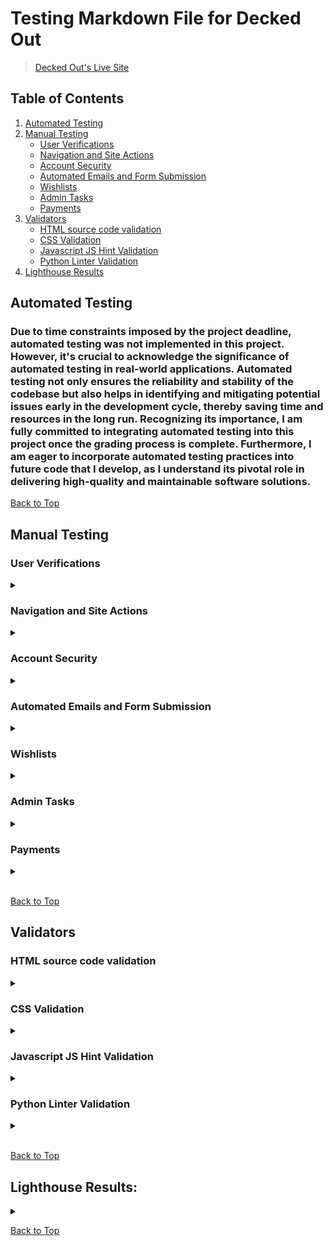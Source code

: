 # Testing Markdown File for Decked Out
>  [Decked Out's Live Site](https://decked-out-tcg-store-b1147b8f9a0a.herokuapp.com/)

## Table of Contents
1. [Automated Testing](#automated-testing)
2. [Manual Testing](#manual-testing)
    - [User Verifications](#user-verifications)
    - [Navigation and Site Actions](#navigation-and-site-actions)
    - [Account Security](#account-security)
    - [Automated Emails and Form Submission](#automated-emails-and-form-submission)
    - [Wishlists](#wishlists)
    - [Admin Tasks](#admin-tasks)
    - [Payments](#payments)
3. [Validators](#validators)
    - [HTML source code validation](#html-source-code-validation)
    - [CSS Validation](#css-validation)
    - [Javascript JS Hint Validation](#javascript-js-hint-validation)
    - [Python Linter Validation](#python-linter-validation)
4. [Lighthouse Results](#lighthouse-results)

## Automated Testing 

### Due to time constraints imposed by the project deadline, automated testing was not implemented in this project. However, it's crucial to acknowledge the significance of automated testing in real-world applications. Automated testing not only ensures the reliability and stability of the codebase but also helps in identifying and mitigating potential issues early in the development cycle, thereby saving time and resources in the long run. Recognizing its importance, I am fully committed to integrating automated testing into this project once the grading process is complete. Furthermore, I am eager to incorporate automated testing practices into future code that I develop, as I understand its pivotal role in delivering high-quality and maintainable software solutions.

[Back to Top](#table-of-contents)

## Manual Testing
### User Verifications
<details>
<summary></summary>

#### - Problem Statement: Can a user register for an account?
 ##### Test:
> Register a new user
 ##### Result:
> PASS

#### - Problem Statement: Can a user log in to their account?
 ##### Test:
> Enter valid login credentials (username/email and password) into the login 
 ##### Result:
> PASS

#### - Problem Statement: Can an admin log in to their admin account?
 ##### Test:
> Enter valid login credentials (username/email and password) into the login
 ##### Result:
> PASS

#### - Problem Statement: Can a user log out of their account?
 ##### Test:
> Click the "Log Out" button in the navigation bar or profile settings page.
 ##### Result:
> PASS

#### - Problem Statement: Can a user reset their password?
 ##### Test:
> Click forgot passowrd link, enter details, check for email, click email link, reset password
 ##### Result:
> PASS

[Back to Top](#table-of-contents)
</details>

### Navigation and Site Actions
<details>
<summary></summary>

#### - Problem Statement: Can a user navigate from the home page to the All Products 
 ##### Test:
> Click on the All Products link from the home page
 ##### Result:
> PASS

#### - Problem Statement: Is the navigation responsive when selecting the YuGiOh category?
 ##### Test:
> From the home page, select the "YuGiOh" category and verify the page loads correctly
 ##### Result:
> PASS

#### - Problem Statement: Does the Pokémon category link lead to the correct section?
 ##### Test:
> Click on the "Pokémon" link in the navigation bar and check if the Pokémon products are displayed
 ##### Result:
> PASS

#### - Problem Statement: Do the Special Offers display properly when selected from the navigation menu?
 ##### Test:
> Navigate to the Special Offers section and confirm that special promotions and discounted items are listed
 ##### Result:
> PASS

#### - Problem Statement:Can a user utilize the navigation menu to return to the home page from a product details page?
 ##### Test:
> While on a product details page, use the navigation menu to click on the Home link
 ##### Result:
> PASS

#### - Problem Statement: Does the navigation bar collapse and expand correctly in mobile view?
 ##### Test:
> Resize the browser window to a mobile size and test the hamburger menu for proper opening and closing
 ##### Result:
> PASS

#### - Problem Statement: Can a user navigate to the Profile section after logging in?
 ##### Test:
> Log in and click on the My Account followed by selecting Profile from the dropdown menu
 ##### Result:
> PASS

#### - Problem Statement: Can a user navigate from the any page to the bag page
 ##### Test:
> Click the cart icon in the navigation bar on mulitiple pages
 ##### Result:
> PASS

#### - Problem Statement: Can a user use the "Back" button to return to the previous page after navigating to a new section?
 ##### Test:
> Navigate to any section and then use the browser's back button to return to the previous page.
 ##### Result:
> PASS

#### - Problem Statement: Can a user navigate to the FAQ pages from the footer links?
 ##### Test:
> Scroll to the footer and click on the FAQ linkS.
 ##### Result:
> PASS

#### - Problem Statement: Does the hamburger menu on mobile devices display all navigation links?
 ##### Test:
> On a mobile device, tap the hamburger menu icon and check if all navigation links are displayed and clickable.
 ##### Result:
> PASS

#### - Problem Statement: Can a user navigate to the "Checkout" page from the shopping cart without items in the cart? 
 ##### Test:
> With an empty cart, attempt to navigate to the Checkout page by clicking on the cart icon and then the checkout button.
 ##### Result:
> PASS (User is Redirected)

#### - Problem Statement: Can a user filter products by category?
 ##### Test:
> Navigate to the product page and select a category from the filter options.
 ##### Result: 
> PASS

#### - Problem Statement: Can a user sort products by price?
 ##### Test:
> Navigate to the product listing page and select a sorting option price
 ##### Result:
> PASS

#### - Problem Statement: Can a user view product details?
 ##### Test:
>  Navigate to a product page and verify that all relevant details
 ##### Result:
> PASS

#### - Problem Statement: Can a user add a product to their bag?
 ##### Test:
>  Click add to bag on product cards and navigate to bap page to verify
 ##### Result:
> PASS

#### - Problem Statement: Can a user update the quantity of a product in their shopping bag?
 ##### Test:
>  Navigate to the shopping bag page, update the quantity of a product, and verify the subtotal updates accordingly.
 ##### Result:
> PASS

#### - Problem Statement: Can a user proceed to checkout with product in their bag?
 ##### Test:
>   Add products to the shopping bag, proceed to checkout, and verify that the checkout process initiates without errors.
 ##### Result:
> PASS

#### - Problem Statement: Can a user enter a discount code and alter the grand total?
 ##### Test:
>   Enter a valid discount code and check if it alters the order price
 ##### Result:
> PASS

#### - Problem Statement: Can a user view order details after checkout?
 ##### Test:
> Complete the checkout process as a user and navigate to the order confirmation page.
 ##### Result:
> PASS

#### - Problem Statement: Can a user leave a review for a product?
 ##### Test:
> Naviagte to product as non auth user, check if option available(no), log in, naviagate to product never purchased(no), navigate to purchased product(yes), navigate to same product and check if option available(no)
 ##### Result:
> PASS

#### - Problem Statement:Can a user view their order history?
 ##### Test:
> Log in as a user and navigate to the profile and click an order from order history tab.
 ##### Result:
> PASS

#### - Problem Statement: Can a user update their profile information?
 ##### Test:
> Log in as a user and navigate to the profile page, update the default shipping information, and save changes.
 ##### Result:
> PASS

#### - Problem Statement: Can a user update their profile picture
 ##### Test:
> Navigate to the profile page, click choose photo, select photo, click uplaod photo
 ##### Result:
> PASS

[Back to Top](#table-of-contents)
</details>

### Account Security
<details>
<summary></summary>

#### - Problem Statement: Can a user log in with incorrect credentials?
 ##### Test:
> Enter incorrect username/email and password into the login form and submit. (NO)
 ##### Result:
> PASS

#### - Problem Statement: Can a non auth user access the profile page?
 ##### Test:
> Using a non auth user navigate to the profile page
 ##### Result:
> PASS

#### - Problem Statement: Can a non auth user access wishlist page
 ##### Test:
> Using a non auth user navigate to the wishlists page
 ##### Result:
> PASS

#### - Problem Statement: Can a non auth user access the history page?
 ##### Test:
> Using a non auth user navigate to the order history page
 ##### Result:
> PASS

#### - Problem Statement: Can a non auth user leave a review on a product?
 ##### Test:
> Using a non auth user navigate to products details, check for option, in url tab navigate to product reviews.
 ##### Result:
> PASS

#### - Problem Statement: Can a non admin user access create a product page?
 ##### Test:
> Using a non admin user navigate to create a product
 ##### Result:
> PASS

#### - Problem Statement: Can a non admin user edit a product? 
 ##### Test:
> Using a non admin user navigate to edit product url
 ##### Result:
> PASS

#### - Problem Statement: Can a non admin user delete a product?
 ##### Test:
> Using a non admin user enter the url path for deleting a product
 ##### Result:
> PASS

#### - Problem Statement: Can a non admin user access the products statistics page?
 ##### Test:
> Using a non admin user navigate to products statistics page
 ##### Result:
> PASS

#### - Problem Statement: Can a non admin user create discount codes?
 ##### Test:
> Using a non admin user navigate to create discount code page
 ##### Result: Can 
> PASS

#### - Problem Statement: Can a non admin user access the create newsletter page
 ##### Test:
> Using a non admin user navigate to the send newsletter page
 ##### Result:
> PASS

#### - Problem Statement: Can a non admin user access the contact form submission page
 ##### Test:
> Using a non admin user navigate to the contact form submission page
 ##### Result:
> PASS

#### - Problem Statement: Can a non admin user 
 ##### Test:
> Using a non admin user
 ##### Result:
> PASS

#### - Problem Statement: Can a non admin user see admin tools options on their profile page?
 ##### Test:
> Using a non admin user navigate to profile page
 ##### Result:
> PASS

#### - Problem Statement: Can a non admin user see admin tools in the account nav dropdown?
 ##### Test:
> Using a non admin user click the account nav dropdown to display site links
 ##### Result:
> PASS
[Back to Top](#table-of-contents)
</details>

### Automated Emails and Form Submission
<details>
<summary></summary>

#### - Problem Statement: Can a user sign up to newsletter subscription and recive a confirmation email?
 ##### Test:
> Enter name and email into newsletter form and check email
 ##### Result:
> Pass

#### - Problem Statement: Does a user recieve a sign up verification email upon sign up?
 ##### Test:
> Register a new user, locate email, click link, verify account
 ##### Result:
> Pass

#### - Problem Statement: Can a user submit a contact us form and recive a confirmation email?
 ##### Test:
> Submit conatact form, check email to verify confirmation
 ##### Result:
> Pass

#### - Problem Statement: Does a user recieve an email when succesfully completing an order?
 ##### Test:
> Make a purchase, check email and verify its contents
 ##### Result:
> Pass

#### - Problem Statement: Can an admin submit a newsletter form to push emails to subscribed email address?
 ##### Test:
> Sign up to newsletter, submit newsletter email form from admin newsletter template, check email to confirm
 ##### Result:
> Pass

[Back to Top](#table-of-contents)
</details>

### Wishlists
<details>
<summary></summary>

#### - Problem Statement: Can a logged in user add product to wishlist?
 ##### Test:
> navigate to products page, click add to wishlist verify in users profile
 ##### Result: Can a logged in user
> Pass

#### - Problem Statement: Can a logged in user remove product from wishlist?
 ##### Test:
> Navigate to to products page, click remove item from wishlist, verify in users profile
 ##### Result:
> Pass

#### - Problem Statement: Can a logged in user view products in their wishlist from their profile?
 ##### Test:
> Add product to wishlist, navigate to profile, verify product added
 ##### Result:
> Pass

#### - Problem Statement: Can a logged in user access the wishlists page 
 ##### Test:
> Add product to wishlist, navigate to profile, navigate to products wishlist page veify products
 ##### Result:
> Pass

[Back to Top](#table-of-contents)
</details>

### Admin Tasks
<details>
<summary></summary>

#### - Problem Statement:Can an admin create a product?
 ##### Test:
> navigate to create products page, fill in and submit form
 ##### Result:
> PASS

#### - Problem Statement: Can an admin edit products?
 ##### Test:
> navigate to product details or edit products page, select edit option, edit the form, submit form
 ##### Result:
> PASS

#### - Problem Statement: Can an admin delete products?
 ##### Test:
> Navigate to product details page, click delete button, confirm delete
 ##### Result:
> PASS

[Back to Top](#table-of-contents)
</details>

### Payments
<details>
<summary></summary>

#### - Problem Statement: Can a non auth user make an order?
 ##### Test:
> process an order with a non auth user
 ##### Result:
> PASS

#### - Problem Statement: Can a logged in user make an order?
 ##### Test:
> process an order with a logged in user
 ##### Result:
> PASS

#### - Problem Statement: Are users redirected back to checkout success page after payment
 ##### Test:
> make order and verify redirect location
 ##### Result:
> PASS

#### - Problem Statement: Are all users sent a confirmation email?
 ##### Test:
> Make order with non auth and logged in user and verify email sent
 ##### Result:
> PASS

#### - Problem Statement: Is payment intent created on stripe and has payment succeeded?
 ##### Test:
> Add items to the shopping bag and proceed to checkout, enter valid shipping and billing information, enter test card payment details submit the payment.
Verify if a payment intent is created on the Stripe dashboard.
 ##### Result:
> PASS
![Stripe Payment Succeeded](documentation/stripe/payment-succeeded.png "stripe-payment-succeeded")


[Back to Top](#table-of-contents)
</details>

<br>

[Back to Top](#table-of-contents)

## Validators

### HTML source code validation
<details>
<summary></summary>

[A link to Js Hint Css Validator Site](https://jigsaw.w3.org/css-validator/#validate_by_input)

* The images below repersent the sites styles code passing the tests of the Jigsaw Css Validator

#### - Page: About Us HTML Validator
![About Us HTML Validator](documentation/html_validation/about-us-html-validator.png "about-us-html-validator")

#### - Page: Checkout HTML Validator
![Checkout HTML Validator](documentation/html_validation/checkout-html-validator.png "checkout-html-validator")

#### - Page: Contact Us HTML Validator
![Contact Us HTML Validator](documentation/html_validation/contact-us-html-validator.png "contact-us-html-validator")

#### - Page: Contact Us Submission HTML Validator
![Contact Us Submission HTML Validator](documentation/html_validation/contact-us-submission-html-validator.png "contact-us-submission-html-validator")

#### - Page: Cookies Policy HTML Validator
![Cookies Policy HTML Validator](documentation/html_validation/cookies-policy-html-validator.png "cookies-policy-html-validator")

#### - Page: Discount Code HTML Validator
![Discount Code HTML Validator](documentation/html_validation/discount-code-html-validator.png "discount-code-html-validator")

#### - Page: Edit Products HTML Validator
![Edit Products HTML Validator](documentation/html_validation/edit-products-html-validator.png "edit-products-html-validator")

#### - Page: Home HTML Validator
![Home HTML Validator](documentation/html_validation/home-html-validator.png "home-html-validator")

#### - Page: Login HTML Validator
![Login HTML Validator](documentation/html_validation/login-html-validator.png "login-html-validator")

#### - Page: Logout HTML Validator
![Logout HTML Validator](documentation/html_validation/logout-html-validator.png "logout-html-validator")

#### - Page: Newsletter HTML Validator
![Newsletter HTML Validator](documentation/html_validation/newsletter-html-validator.png "newsletter-html-validator")

#### - Page: Product Details HTML Validator
![](documentation/html_validation/product-details-html-validator.png "product-details-html-validator")

#### - Page: Product Reviews HTML Validator
![Product Reviews HTML Validator](documentation/html_validation/product-reviews-html-validator.png "product-reviews-html-validator")

#### - Page: Product Statistics HTML Validator
![Product Statistics HTML Validator](documentation/html_validation/product-statistics-html-validator.png "product-statistics-html-validator")

#### - Page: Products HTML Linter
![Products HTML Linter](documentation/html_validation/products-html-linter.png "products-html-linter")

#### - Page: Profile HTML Validator
![Profile HTML Validator](documentation/html_validation/profile-html-validator.png "profile-html-validator")

#### - Page: Register HTML Validator
![Register HTML Validator](documentation/html_validation/register-html-validator.png "register-html-validator")

#### - Page: Returns Policy HTML Validator 
![Returns Policy HTML Validator](documentation/html_validation/returns-policy-html-validator.png "returns-policy-html-validator")

#### - Page: Shopping Bag HTML Validator
![Shopping Bag HTML Validator](documentation/html_validation/shopping-bag-html-validator.png "shopping-bag-html-validator")

#### - Page: Wishlist HTML Validator
![Wishlist HTML Validator](documentation/html_validation/wishlist-html-validator.png "wishlist-html-validator")

[Back to Top](#table-of-contents)
</details>

### CSS Validation
<details>
<summary></summary>

[A link to Js Hint Css Validator Site](https://jigsaw.w3.org/css-validator/#validate_by_input)

* The images below repersent the sites styles code passing the tests of the Jigsaw Css Validator


#### - Results: 

#### - Page: Base CSS
![Base CSS](documentation/css_validation/base-css-validation.png "base-css")

#### - Page: Checkout CSS
![Checkout CSS](documentation/css_validation/checkout-css-validation.png "checkout-css")

#### - Page: Profiles CSS
![Profiles CSS](documentation/css_validation/profiles-css-validation.png "profiles-css")


[Back to Top](#table-of-contents)
</details>

### Javascript JS Hint Validation
<details>
<summary></summary>

[A link to Js Hint Javascript Validator Site](https://jshint.com/)

* The images below repersent the sites script code passing the tests of the Js hint Javascript Validator

#### - Results: 

#### - Page: Base HTML Script Scroll Button JSHint
![Base HTML Script Scroll Button JSHint](documentation/js_hint_results/base-html-script-scroll-btn-jshint.png "base-html-script-scroll-btn-jshint")

#### - Page: Checkout Stripe Elements JS Hint
![Checkout Stripe Elements JS Hint](documentation/js_hint_results/checkout-stripe-elements-js-hint.png "checkout-stripe-elements-js-hint")

#### - Page: Product Sorting JSHint
![Product Sorting JSHint](documentation/js_hint_results/product-sorting-jshint.png "product-sorting-jshint")

#### - Page: Profiles Countryfields JSHint
![Profiles Countryfields JSHint](documentation/js_hint_results/profiles-countryfields-jshint.png "profiles-countryfields-jshint")

[Back to Top](#table-of-contents)
</details>

### Python Linter Validation
<details>
<summary></summary>

[A link to Ci python linter site](https://pep8ci.herokuapp.com/)

* The images below repersent the sites python code passing the tests of the Ci python linter validator

#### - Results: 

#### - Page: Bag App Apps Linter
![Python Linter Results](documentation/python_linter_results/bag-app-apps-linter.png "python-linter-results")

#### - Page: Bag App Context Linter
![Python Linter Results](documentation/python_linter_results/bag-app-context-linter.png "python-linter-results")

#### - Page: Bag App URLs Linter
![Python Linter Results](documentation/python_linter_results/bag-app-urls-linter.png "python-linter-results")

#### - Page: Bag App Views Linter
![Python Linter Results](documentation/python_linter_results/bag-app-views-linter.png "python-linter-results")

#### - Page: Checkout App Apps Linter
![Python Linter Results](documentation/python_linter_results/checkout-app-apps.linter.png "python-linter-results")

#### - Page: Checkout App Forms Linte
![Python Linter Results](documentation/python_linter_results/checkout-app-forms-linter.png "python-linter-results")

#### - Page: Checkout App Models Linter
![Python Linter Results](documentation/python_linter_results/checkout-app-models-linter.png "python-linter-results")

#### - Page: Checkout App Signals Linter
![Python Linter Results](documentation/python_linter_results/checkout-app-signals-linter.png "python-linter-results")

#### - Page: Checkout App URLs Linter
![Python Linter Results](documentation/python_linter_results/checkout-app-urls-linter.png "python-linter-results")

#### - Page: Checkout App Views Linter
![Python Linter Results](documentation/python_linter_results/checkout-app-views-linter.png "python-linter-results")

#### - Page: Checkout App Webhooks Handler Linter
![Python Linter Results](documentation/python_linter_results/checkout-app-webhooks-handler-linter.png "python-linter-results")

#### - Page: Checkout App Webhooks Linter
![Python Linter Results](documentation/python_linter_results/checkout-app-webooks-linter.png "python-linter-results")

#### - Page: Home App Admin Linter
![Python Linter Results](documentation/python_linter_results/home-app-admin-linter.png "python-linter-results")

#### - Page: Home App Forms Linter
![Python Linter Results](documentation/python_linter_results/home-app-forms-linter.png "python-linter-results")

#### - Page: Home App Models Linter
![Python Linter Results](documentation/python_linter_results/home-app-models-linter.png "python-linter-results")

#### - Page: Home App URLs Linter
![Python Linter Results](documentation/python_linter_results/home-app-urls-linter.png "python-linter-results")

#### - Page: Home App Views Linter
![Python Linter Results](documentation/python_linter_results/home-app-views-linter.png "python-linter-results")

#### - Page: Newsletter App Admin Linter
![Python Linter Results](documentation/python_linter_results/newsletter-app-admin-linter.png "python-linter-results")

#### - Page: Newsletter App Forms Linter
![Python Linter Results](documentation/python_linter_results/newsletter-app-forms-linter.png "python-linter-results")

#### - Page: Newsletter App Models Linter
![Python Linter Results](documentation/python_linter_results/newsletter-app-models-linter.png "python-linter-results")

#### - Page: Newsletter App URLs Linter
![Python Linter Results](documentation/python_linter_results/newsletter-app-urls-linter.png "python-linter-results")

#### - Page: Products App Admin Linter
![Python Linter Results](documentation/python_linter_results/products-app-admin-linter.png "python-linter-results")

#### - Page: Products App Forms Linter
![Python Linter Results](documentation/python_linter_results/products-app-forms-linter.png "python-linter-results")

#### - Page: Products App Models Linter
![Python Linter Results](documentation/python_linter_results/products-app-models-linter.png "python-linter-results")

#### - Page: Products App URL Linter
![Python Linter Results](documentation/python_linter_results/products-app-url-linter.png "python-linter-results")

#### - Page: Products App Views Linter
![Python Linter Results](documentation/python_linter_results/products-app-views-linter.png "python-linter-results")

#### - Page: Products App Widgets Linter
![Python Linter Results](documentation/python_linter_results/products-app-widgets-linter.png "python-linter-results")

#### - Page: Profiles App Admin Linter
![Python Linter Results](documentation/python_linter_results/profiles-app-admin-linter.png "python-linter-results")

#### - Page: Profiles App Forms Linter
![Python Linter Results](documentation/python_linter_results/profiles-app-forms-linter.png "python-linter-results")

#### - Page: Profiles App Models Linter
![Python Linter Results](documentation/python_linter_results/profiles-app-models.linter.png "python-linter-results")

#### - Page: Profiles App URL Linter
![Python Linter Results](documentation/python_linter_results/profiles-app-url-linter.png "python-linter-results")

#### - Page: Profiles App Views Linter
![Python Linter Results](documentation/python_linter_results/profiles-app-views-linter.png "python-linter-results")

#### - Page: Reviews App Admin Linter
![Python Linter Results](documentation/python_linter_results/reviews-app-admin-linter.png "python-linter-results")

#### - Page: Reviews App Forms Linter
![Python Linter Results](documentation/python_linter_results/reviews-app-forms-linter.png "python-linter-results")

#### - Page: Reviews App Models Linter
![Python Linter Results](documentation/python_linter_results/reviews-app-models-linter.png "python-linter-results")

#### - Page: Reviews App URL Linter
![Python Linter Results](documentation/python_linter_results/reviews-app-url-linter.png "python-linter-results")

#### - Page: Reviews App URL Linter
![Python Linter Results](documentation/python_linter_results/reviews-app-views-linter.png "python-linter-results")

[Back to Top](#table-of-contents)
</details>

<br>

[Back to Top](#table-of-contents)

## Lighthouse Results:

<details>
<summary></summary>


As Part of testing my site i put each of my templates through the lighthouse testing service on chromes dev tools the results can be seen below:

* Please note the page url in the top righthand corner

#### - Results:

![Lighthouse Results](documentation/lighthouse_results/about-us-lighthouse.png "lighthouse-results")

![Lighthouse Results](documentation/lighthouse_results/add-product-lighthouse.png "lighthouse-results")

![Lighthouse Results](documentation/lighthouse_results/checkout-page-lighthouse.png "lighthouse-results")

![Lighthouse Results](documentation/lighthouse_results/checkout-success-page.png "lighthouse-results")

![Lighthouse Results](documentation/lighthouse_results/contact-form-submissions.png "lighthouse-results")

![Lighthouse Results](documentation/lighthouse_results/contact-us-lighthouse.png "lighthouse-results")

![Lighthouse Results](documentation/lighthouse_results/cookies-policy-lighthouse.png "lighthouse-results")

![Lighthouse Results](documentation/lighthouse_results/discount-code-lighthouse.png "lighthouse-results")

![Lighthouse Results](documentation/lighthouse_results/edit-product-lighthouse.png "lighthouse-results")

![Lighthouse Results](documentation/lighthouse_results/home-lighthouse.png "lighthouse-results")

![Lighthouse Results](documentation/lighthouse_results/login-page-lighthouse.png "lighthouse-results")

![Lighthouse Results](documentation/lighthouse_results/product-detail-lighthouse.png "lighthouse-results")

![Lighthouse Results](documentation/lighthouse_results/product-stats-lighthouse.png "lighthouse-results")

![Lighthouse Results](documentation/lighthouse_results/profile-lighthouse.png "lighthouse-results")

![Lighthouse Results](documentation/lighthouse_results/register-page-lighthouse.png "lighthouse-results")

![Lighthouse Results](documentation/lighthouse_results/returns-policy-lighthouse.png "lighthouse-results")

![Lighthouse Results](documentation/lighthouse_results/send-email-lighthouse.png "lighthouse-results")

![Lighthouse Results](documentation/lighthouse_results/store-page-lighthouse.png "lighthouse-results")

![Lighthouse Results](documentation/lighthouse_results/wishlist-lighthouse.png "lighthouse-results")


[Back to Top](#table-of-contents)

</details>


[Back to Top](#table-of-contents)